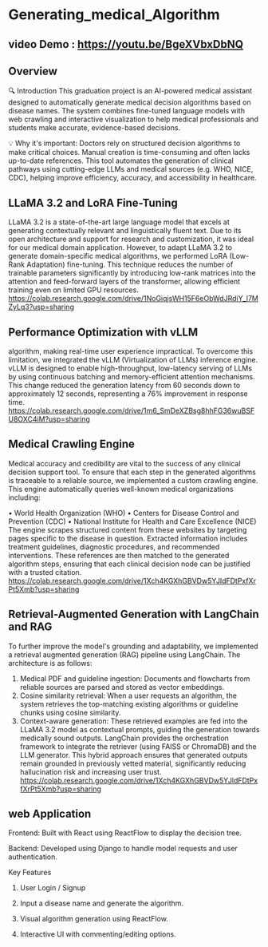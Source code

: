 # Generating_medical_Algorithm
## video Demo : https://youtu.be/BgeXVbxDbNQ
## Overview
🔍 Introduction
This graduation project is an AI-powered medical assistant designed to automatically generate medical decision algorithms based on disease names. The system combines fine-tuned language models with web crawling and interactive visualization to help medical professionals and students make accurate, evidence-based decisions.

💡 Why it's important:
Doctors rely on structured decision algorithms to make critical choices. Manual creation is time-consuming and often lacks up-to-date references. This tool automates the generation of clinical pathways using cutting-edge LLMs and medical sources (e.g. WHO, NICE, CDC), helping improve efficiency, accuracy, and accessibility in healthcare.
## LLaMA 3.2 and LoRA Fine-Tuning 
LLaMA 3.2 is a state-of-the-art large language model that excels at generating contextually 
relevant and linguistically fluent text. Due to its open architecture and support for research and 
customization, it was ideal for our medical domain application. 
However, to adapt LLaMA 3.2 to generate domain-specific medical algorithms, we performed 
LoRA (Low-Rank Adaptation) fine-tuning. This technique reduces the number of trainable 
parameters significantly by introducing low-rank matrices into the attention and feed-forward 
layers of the transformer, allowing efficient training even on limited GPU resources. 
https://colab.research.google.com/drive/1NoGiqjsWH15F6eObWdJRdiY_l7MZyLq3?usp=sharing 
## Performance Optimization with vLLM
algorithm, making real-time user experience impractical. To overcome this limitation, we 
integrated the vLLM (Virtualization of LLMs) inference engine. 
vLLM is designed to enable high-throughput, low-latency serving of LLMs by using continuous 
batching and memory-efficient attention mechanisms. This change reduced the generation 
latency from 60 seconds down to approximately 12 seconds, representing a 76% improvement 
in response time. https://colab.research.google.com/drive/1m6_SmDeXZBsg8hhFG36wuBSFU8OXC4iM?usp=sharing
## Medical Crawling Engine  
Medical accuracy and credibility are vital to the success of any clinical decision support tool. To 
ensure that each step in the generated algorithms is traceable to a reliable source, we 
implemented a custom crawling engine. 
This engine automatically queries well-known medical organizations including: 
 
• World Health Organization (WHO) 
• Centers for Disease Control and Prevention (CDC) 
• National Institute for Health and Care Excellence (NICE) 
The engine scrapes structured content from these websites by targeting pages specific to the 
disease in question. Extracted information includes treatment guidelines, diagnostic 
procedures, and recommended interventions. These references are then matched to the 
generated algorithm steps, ensuring that each clinical decision node can be justified with a 
trusted citation. https://colab.research.google.com/drive/1Xch4KGXhGBVDw5YJldFDtPxfXrPt5Xmb?usp=sharing
 
## Retrieval-Augmented Generation with LangChain and RAG 
 
To further improve the model's grounding and adaptability, we implemented a retrieval
augmented generation (RAG) pipeline using LangChain. 
The architecture is as follows: 
 
1. Medical PDF and guideline ingestion: Documents and flowcharts from reliable 
sources are parsed and stored as vector embeddings. 
2. Cosine similarity retrieval: When a user requests an algorithm, the system retrieves 
the top-matching existing algorithms or guideline chunks using cosine similarity.
4. Context-aware generation: These retrieved examples are fed into the LLaMA 3.2 
model as contextual prompts, guiding the generation towards medically sound outputs. 
LangChain provides the orchestration framework to integrate the retriever (using FAISS or 
ChromaDB) and the LLM generator. This hybrid approach ensures that generated outputs 
remain grounded in previously vetted material, significantly reducing hallucination risk and 
increasing user trust. https://colab.research.google.com/drive/1Xch4KGXhGBVDw5YJldFDtPxfXrPt5Xmb?usp=sharing
## web Application
Frontend: Built with React using ReactFlow to display the decision tree.

Backend: Developed using Django to handle model requests and user authentication.

 Key Features
 1. User Login / Signup

 2. Input a disease name and generate the algorithm.

 3. Visual algorithm generation using ReactFlow.

 4. Interactive UI with commenting/editing options.
